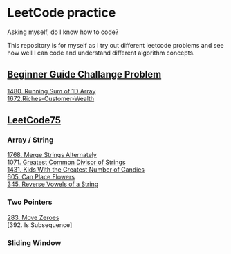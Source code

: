 # LeetCode practice
Asking myself, do I know how to code?

This repository is for myself as I try out different leetcode problems and see how well I can code and understand different algorithm concepts.

## [Beginner Guide Challange Problem](https://leetcode.com/explore/featured/card/the-leetcode-beginners-guide/692/challenge-problems/)
[1480. Running Sum of 1D Array](https://github.com/jessicatwes/leetcode-practice/blob/main/Beginner_Guide/1480.Running-Sum-of-1d-Array.py)<br>
[1672.Riches-Customer-Wealth](https://github.com/jessicatwes/leetcode-practice/blob/main/Beginner_Guide/1672.Riches-Customer-Wealth.py)

## [LeetCode75](https://leetcode.com/studyplan/leetcode-75/)
### Array / String
[1768. Merge Strings Alternately](https://github.com/jessicatwes/leetcode-practice/blob/main/LeetCode75/1768.Merge-Strings-Alternately.py)<br>
[1071. Greatest Common Divisor of Strings](https://github.com/jessicatwes/leetcode-practice/blob/main/LeetCode75/1071.Greatest-Common-Divisor.py)<br>
[1431. Kids With the Greatest Number of Candies](https://github.com/jessicatwes/leetcode-practice/blob/main/LeetCode75/1431.Kids-With-The-Greatest-Number-Of-Candies.py)<br>
[605. Can Place Flowers](https://github.com/jessicatwes/leetcode-practice/blob/main/LeetCode75/605.Can-Place-Flower.py)<br>
[345. Reverse Vowels of a String](https://github.com/jessicatwes/leetcode-practice/blob/main/LeetCode75/345.reverse-vowels-of-a-string.py)

### Two Pointers
[283. Move Zeroes](https://github.com/jessicatwes/leetcode-practice/blob/main/LeetCode75/283.Move-Zereos.py)<br>
[392. Is Subsequence]

### Sliding Window
